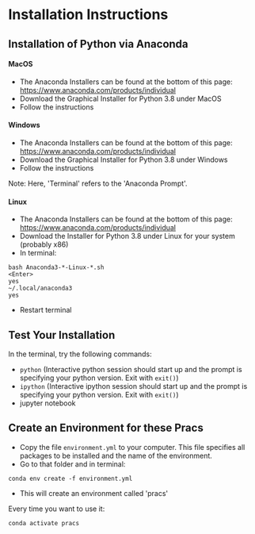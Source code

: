 # Installation Instructions


## Installation of Python via Anaconda

#### MacOS
-	The Anaconda Installers can be found at the bottom of this page: https://www.anaconda.com/products/individual
-	Download the Graphical Installer for Python 3.8 under MacOS
-	Follow the instructions

#### Windows
-	The Anaconda Installers can be found at the bottom of this page: https://www.anaconda.com/products/individual
-	Download the Graphical Installer for Python 3.8 under Windows
-	Follow the instructions

Note: Here, 'Terminal' refers to the 'Anaconda Prompt'. 

#### Linux
-	The Anaconda Installers can be found at the bottom of this page: https://www.anaconda.com/products/individual
-	Download the Installer for Python 3.8 under Linux for your system (probably x86)
-	In terminal:

```
bash Anaconda3-*-Linux-*.sh
<Enter>
yes
~/.local/anaconda3
yes
```
-	Restart terminal


## Test Your Installation

In the terminal, try the following commands:

* `python` (Interactive python  session should start up and the prompt is specifying your python version. Exit with `exit()`)
* `ipython` (Interactive ipython  session should start up and the prompt is specifying your python version. Exit with `exit()`)
* jupyter notebook


## Create an Environment for these Pracs

-	Copy the file `environment.yml` to your computer. This file specifies all packages to be installed and the name of the environment.
-	Go to that folder and in terminal:
```
conda env create -f environment.yml 
```
-	This will create an environment called 'pracs'

Every time you want to use it:
```
conda activate pracs 
```
